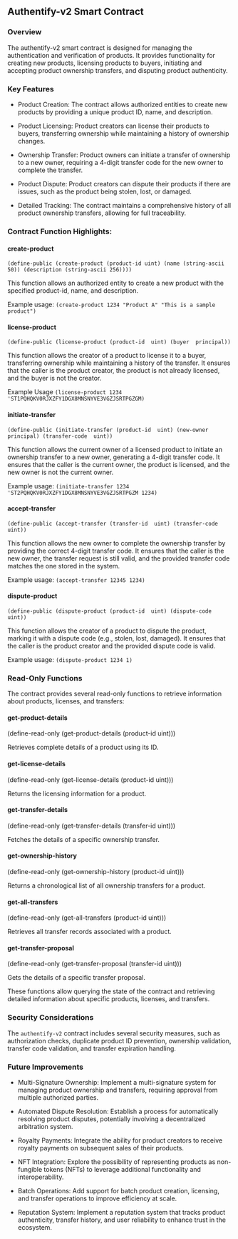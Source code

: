 ## Authentify-v2 Smart Contract

  

### Overview

The authentify-v2 smart contract is designed for managing the authentication and verification of products. It provides functionality for creating new products, licensing products to buyers, initiating and accepting product ownership transfers, and disputing product authenticity.

  

### Key Features

- Product Creation: The contract allows authorized entities to create new products by providing a unique product ID, name, and description.

- Product Licensing: Product creators can license their products to buyers, transferring ownership while maintaining a history of ownership changes.

- Ownership Transfer: Product owners can initiate a transfer of ownership to a new owner, requiring a 4-digit transfer code for the new owner to complete the transfer.

- Product Dispute: Product creators can dispute their products if there are issues, such as the product being stolen, lost, or damaged.

- Detailed Tracking: The contract maintains a comprehensive history of all product ownership transfers, allowing for full traceability.

  

### Contract Function Highlights:

  

#### **create-product**

`(define-public (create-product (product-id uint) (name (string-ascii 50)) (description (string-ascii 256))))`

This function allows an authorized entity to create a new product with the specified product-id, name, and description.

Example usage:
`(create-product 1234 "Product A" "This is a sample product")`

#### **license-product**
`(define-public (license-product (product-id  uint) (buyer  principal))`

This function allows the creator of a product to license it to a buyer, transferring ownership while maintaining a history of the transfer. It ensures that the caller is the product creator, the product is not already licensed, and the buyer is not the creator.

Example Usage
`(license-product 1234 'ST1PQHQKV0RJXZFY1DGX8MNSNYVE3VGZJSRTPGZGM)`

#### **initiate-transfer**
`(define-public (initiate-transfer (product-id  uint) (new-owner  principal) (transfer-code  uint))`

This function allows the current owner of a licensed product to initiate an ownership transfer to a new owner, generating a 4-digit transfer code. It ensures that the caller is the current owner, the product is licensed, and the new owner is not the current owner.

Example usage:
`(initiate-transfer 1234 'ST2PQHQKV0RJXZFY1DGX8MNSNYVE3VGZJSRTPGZM 1234)`

#### accept-transfer
`(define-public (accept-transfer (transfer-id  uint) (transfer-code  uint))`

This function allows the new owner to complete the ownership transfer by providing the correct 4-digit transfer code. It ensures that the caller is the new owner, the transfer request is still valid, and the provided transfer code matches the one stored in the system.

Example usage:
`(accept-transfer 12345 1234)`

#### dispute-product
`(define-public (dispute-product (product-id  uint) (dispute-code  uint))`

This function allows the creator of a product to dispute the product, marking it with a dispute code (e.g., stolen, lost, damaged). It ensures that the caller is the product creator and the provided dispute code is valid.

Example usage:
`(dispute-product 1234 1)`


### Read-Only Functions

The contract provides several read-only functions to retrieve information about products, licenses, and transfers:

#### get-product-details
(define-read-only (get-product-details (product-id uint)))

Retrieves complete details of a product using its ID.

#### get-license-details
(define-read-only (get-license-details (product-id uint)))

Returns the licensing information for a product.

#### get-transfer-details
(define-read-only (get-transfer-details (transfer-id uint)))

Fetches the details of a specific ownership transfer.

#### get-ownership-history
(define-read-only (get-ownership-history (product-id uint)))

Returns a chronological list of all ownership transfers for a product.

#### get-all-transfers
(define-read-only (get-all-transfers (product-id uint)))

Retrieves all transfer records associated with a product.

#### get-transfer-proposal
(define-read-only (get-transfer-proposal (transfer-id uint)))

Gets the details of a specific transfer proposal.
  
These functions allow querying the state of the contract and retrieving detailed information about specific products, licenses, and transfers.

  
### Security Considerations
The `authentify-v2` contract includes several security measures, such as authorization checks, duplicate product ID prevention, ownership validation, transfer code validation, and transfer expiration handling.

### Future Improvements

- Multi-Signature Ownership: Implement a multi-signature system for managing product ownership and transfers, requiring approval from multiple authorized parties.

- Automated Dispute Resolution: Establish a process for automatically resolving product disputes, potentially involving a decentralized arbitration system.

- Royalty Payments: Integrate the ability for product creators to receive royalty payments on subsequent sales of their products.

- NFT Integration: Explore the possibility of representing products as non-fungible tokens (NFTs) to leverage additional functionality and interoperability.

- Batch Operations: Add support for batch product creation, licensing, and transfer operations to improve efficiency at scale.

- Reputation System: Implement a reputation system that tracks product authenticity, transfer history, and user reliability to enhance trust in the ecosystem.